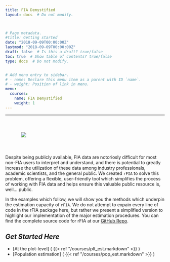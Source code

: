```yaml
---
title: FIA Demystified
layout: docs  # Do not modify.

  

# Page metadata.
#title: Getting started
date: "2018-09-09T00:00:00Z"
lastmod: "2018-09-09T00:00:00Z"
draft: false  # Is this a draft? true/false
toc: true  # Show table of contents? true/false
type: docs  # Do not modify.


# Add menu entry to sidebar.
# - name: Declare this menu item as a parent with ID `name`.
# - weight: Position of link in menu.
menu:
  courses:
    name: FIA Demystified
    weight: 1
---
```



___
<img src="/img/mr_fog_2017.jpg" hspace = 50 vspace = 40>


Despite being publicly available, FIA data are notoriosly difficult for most non-FIA users to interpret and understand, and there is potential to greatly increase the utilization of these data among industry professionals, academic scientists, and the general public. We created `rFIA` to solve this problem, offering a flexible, user-friendly tool which simplifies the process of working with FIA data and helps ensure this valuable public resource is, well... public. 

In the examples which follow, we will show you the methods which underpin the estimation capacity of `rFIA`. We do not attempt to expain every line of code in the rFIA package here, but rather we present a simplified version to highlight our implementation of the major estimation procedures. You can find the complete source code for rFIA at our <a href="https://github.com/hunter-stanke/rFIA" target="_blank">GitHub Repo</a>. 


## _**Get Started Here**_
- [At the plot-level] ( {{< ref "/courses/plt_est.markdown" >}} )
- [Population estimation] ( {{< ref "/courses/pop_est.markdown" >}} )
